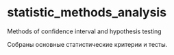 # statistic_methods_analysis
Methods of confidence interval and hypothesis testing

Собраны основные статистические критерии и тесты. 

